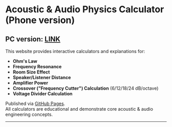 # Acoustic & Audio Physics Calculator (Phone version)

## PC version: [LINK](https://github.com/TurboSosiska304/Audio_calculator_site)

This website provides interactive calculators and explanations for:

- **Ohm's Law**
- **Frequency Resonance**
- **Room Size Effect**
- **Speaker/Listener Distance**
- **Amplifier Power**
- **Crossover ("Frequency Cutter") Calculation** (6/12/18/24 dB/octave)
- **Voltage Divider Calculation**

Published via [GitHub Pages](https://pages.github.com/).  
All calculators are educational and demonstrate core acoustic & audio engineering concepts.

---
